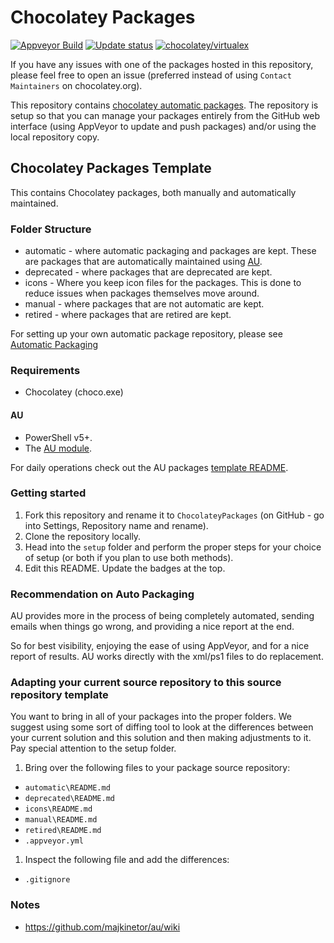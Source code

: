 # Chocolatey Packages

[![Appveyor Build](https://ci.appveyor.com/api/projects/status/github/strausmann/ChocolateyPackages?svg=true)](https://ci.appveyor.com/project/strausmann/ChocolateyPackages)
[![Update status](https://img.shields.io/badge/Update-Status-blue.svg)](https://gist.github.com/strausmann/33cff89acf29181df2e5c7d2a3792d47)
[![chocolatey/virtualex](https://img.shields.io/badge/Chocolatey-strausmann-yellowgreen.svg)](https://community.chocolatey.org/profiles/strausmann)

If you have any issues with one of the packages hosted in this repository, please feel free to open an issue (preferred instead of using `Contact Maintainers` on chocolatey.org).

This repository contains [chocolatey automatic packages](https://docs.chocolatey.org/en-us/create/automatic-packages).
The repository is setup so that you can manage your packages entirely from the GitHub web interface (using AppVeyor to update and push packages) and/or using the local repository copy.

## Chocolatey Packages Template

This contains Chocolatey packages, both manually and automatically maintained.

### Folder Structure

* automatic - where automatic packaging and packages are kept. These are packages that are automatically maintained using [AU](https://community.chocolatey.org/packages/au).
* deprecated - where packages that are deprecated are kept.
* icons - Where you keep icon files for the packages. This is done to reduce issues when packages themselves move around.
* manual - where packages that are not automatic are kept.
* retired - where packages that are retired are kept.

For setting up your own automatic package repository, please see [Automatic Packaging](https://docs.chocolatey.org/en-us/create/automatic-packages)

### Requirements

* Chocolatey (choco.exe)

#### AU

* PowerShell v5+.
* The [AU module](https://community.chocolatey.org/packages/au).

For daily operations check out the AU packages [template README](https://github.com/majkinetor/au-packages-template/blob/master/README.md).

### Getting started

1. Fork this repository and rename it to `ChocolateyPackages` (on GitHub - go into Settings, Repository name and rename).
1. Clone the repository locally.
1. Head into the `setup` folder and perform the proper steps for your choice of setup (or both if you plan to use both methods).
1. Edit this README. Update the badges at the top.

### Recommendation on Auto Packaging

AU provides more in the process of being completely automated, sending emails when things go wrong, and providing a nice report at the end.

So for best visibility, enjoying the ease of using AppVeyor, and for a nice report of results. AU works directly with the xml/ps1 files to do replacement.

### Adapting your current source repository to this source repository template

You want to bring in all of your packages into the proper folders. We suggest using some sort of diffing tool to look at the differences between your current solution and this solution and then making adjustments to it. Pay special attention to the setup folder.

1. Bring over the following files to your package source repository:

* `automatic\README.md`
* `deprecated\README.md`
* `icons\README.md`
* `manual\README.md`
* `retired\README.md`
* `.appveyor.yml`

1. Inspect the following file and add the differences:

* `.gitignore`

### Notes

* https://github.com/majkinetor/au/wiki
